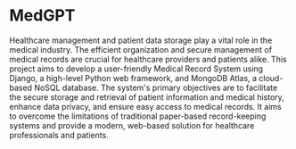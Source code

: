 # MedGPT
 Healthcare management and patient data storage play a vital role in the medical industry. The efficient organization and secure management of medical records are crucial for healthcare providers and patients alike. This project aims to develop a user-friendly Medical Record System using Django, a high-level Python web framework, and MongoDB Atlas, a cloud-based NoSQL database.   The system's primary objectives are to facilitate the secure storage and retrieval of patient information and medical history, enhance data privacy, and ensure easy access to medical records. It aims to overcome the limitations of traditional paper-based record-keeping systems and provide a modern, web-based solution for healthcare professionals and patients.
